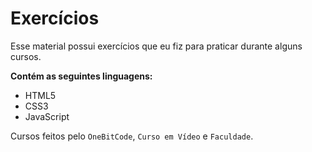 # Exercícios

Esse material possui exercícios que eu fiz para praticar durante alguns cursos.

**Contém as seguintes linguagens:**

* HTML5
* CSS3
* JavaScript


Cursos feitos pelo `OneBitCode`, `Curso em Vídeo` e `Faculdade`.